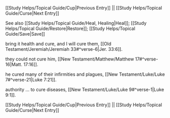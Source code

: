 [[Study Helps/Topical Guide/Cup|Previous Entry]]  ||  [[Study Helps/Topical Guide/Curse|Next Entry]]

 See also [[Study Helps/Topical Guide/Heal, Healing|Heal]]; [[Study Helps/Topical Guide/Restore|Restore]]; [[Study Helps/Topical Guide/Save|Save]]

 bring it health and cure, and I will cure them, [[Old Testament/Jeremiah/Jeremiah 33#^verse-6|Jer. 33:6]].

 they could not cure him, [[New Testament/Matthew/Matthew 17#^verse-16|Matt. 17:16]].

 he cured many of their infirmities and plagues, [[New Testament/Luke/Luke 7#^verse-21|Luke 7:21]].

 authority ... to cure diseases, [[New Testament/Luke/Luke 9#^verse-1|Luke 9:1]].

[[Study Helps/Topical Guide/Cup|Previous Entry]]  ||  [[Study Helps/Topical Guide/Curse|Next Entry]]